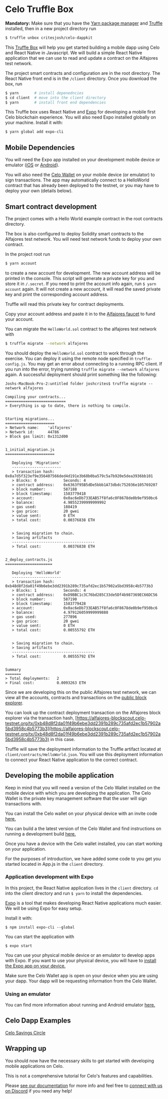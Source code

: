 # Celo Truffle Box

**Mandatory:** Make sure that you have the [Yarn package manager](https://yarnpkg.com/) and [Truffle](https://www.trufflesuite.com/truffle) installed, then in a new project directory run

```bash
$ truffle unbox critesjosh/celo-dappkit
``` 

This [Truffle Box](https://www.trufflesuite.com/boxes) will help you get started building a mobile dapp using Celo and React Native in Javascript. We will build a simple React Native application that we can use to read and update a contract on the Alfajores test network.

The project smart contracts and configuration are in the root directory. The React Native front end is in the `/client` directory. Once you download the box, run 

```bash
$ yarn       # install depenedncies
$ cd client  # move into the client directory
$ yarn       # install front end dependencies
```

This Truffle box uses React Native and [Expo](https://expo.io/) for developing a mobile first Celo blockchain experience. You will also need Expo installed globally on your machine. Install it with:

```bash
$ yarn global add expo-cli
```

## Mobile Dependencies

You will need the Expo app installed on your development mobile device or emulator ([iOS](https://apps.apple.com/app/apple-store/id982107779) or [Android](https://play.google.com/store/apps/details?id=host.exp.exponent&referrer=www)). 

You will also need the [Celo Wallet](https://celo.org/developers/wallet) on your mobile device (or emulator) to sign transactions. The app may automatically connect to a HelloWorld contract that has already been deployed to the testnet, or you may have to deploy your own (details below).

## Smart contract development

The project comes with a Hello World example contract in the root contracts directory. 

The box is also configured to deploy Solidity smart contracts to the Alfajores test network. You will need test network funds to deploy your own contract. 

In the project root run

```bash
$ yarn account
```

to create a new account for development. The new account address will be printed in the console. This script will generate a private key for you and store it in `/.secret`. If you need to print the account info again, run `$ yarn account` again. It will not create a new account, it will read the saved private key and print the corresponding account address. 

Truffle will read this private key for contract deployments. 

Copy your account address and paste it in to the [Alfajores faucet](https://celo.org/developers/faucet) to fund your account.

You can migrate the `HelloWorld.sol` contract to the alfajores test network with

```bash
$ truffle migrate --network alfajores
```

You should deploy the `HelloWorld.sol` contract to work through the exercise. You can deploy it using the remote node specified in `truffle-config.js`. You may get an error about connecting to a running RPC client. If you run into the error, trying running `truffle migrate --network alfajores` again. A successful deployment should print something like the following:

```
Joshs-MacBook-Pro-2:untitled folder joshcrites$ truffle migrate --network alfajores

Compiling your contracts...
===========================
> Everything is up to date, there is nothing to compile.


Starting migrations...
======================
> Network name:    'alfajores'
> Network id:      44786
> Block gas limit: 0x1312d00


1_initial_migration.js
======================

   Deploying 'Migrations'
   ----------------------
   > transaction hash:    0x8a7d5f323ef9e356407566ded4d191e3b68b0ba579c5a7b920e5dea3936bb101
   > Blocks: 0            Seconds: 4
   > contract address:    0x6363f95B5dDe5bbb1A73dbdc752036e105769207
   > block number:        587188
   > block timestamp:     1583779418
   > account:             0x0ac6eDb733EAB57f8fa6c0F8678de0b9ef950bc6
   > balance:             4.98552399999999992
   > gas used:            188419
   > gas price:           20 gwei
   > value sent:          0 ETH
   > total cost:          0.00376838 ETH


   > Saving migration to chain.
   > Saving artifacts
   -------------------------------------
   > Total cost:          0.00376838 ETH


2_deploy_contracts.js
=====================

   Deploying 'HelloWorld'
   ----------------------
   > transaction hash:    0xb48d8f2da01f49b6ebe3dd2391b289c735afd2ec1b57902a5bd3958c4b5773b3
   > Blocks: 1            Seconds: 4
   > contract address:    0xD9BBC1c3C76bd285C33de5Df4b987369EC66DC56
   > block number:        587190
   > block timestamp:     1583779428
   > account:             0x0ac6eDb733EAB57f8fa6c0F8678de0b9ef950bc6
   > balance:             4.979126059999999888
   > gas used:            277896
   > gas price:           20 gwei
   > value sent:          0 ETH
   > total cost:          0.00555792 ETH


   > Saving migration to chain.
   > Saving artifacts
   -------------------------------------
   > Total cost:          0.00555792 ETH


Summary
=======
> Total deployments:   2
> Final cost:          0.0093263 ETH
```

Since we are developing this on the public Alfajores test network, we can view all the accounts, contracts and transactions on the [public block explorer](https://alfajores-blockscout.celo-testnet.org/).

You can look up the contract deployment transaction on the Alfajores block explorer via the transaction hash, [https://alfajores-blockscout.celo-testnet.org/tx/0xb48d8f2da01f49b6ebe3dd2391b289c735afd2ec1b57902a5bd3958c4b5773b3](https://alfajores-blockscout.celo-testnet.org/tx/0xb48d8f2da01f49b6ebe3dd2391b289c735afd2ec1b57902a5bd3958c4b5773b3) in this case.

Truffle will save the deployment information to the Truffle artifact located at `client/contracts/HelloWorld.json`. You will use this deployment information to connect your React Native application to the correct contract.

## Developing the mobile application

Keep in mind that you will need a version of the Celo Wallet installed on the mobile device with which you are developing the application. The Celo Wallet is the private key management software that the user will sign transactions with. 

You can install the Celo wallet on your physical device with an invite code [here.](https://celo.org/developers/wallet) 

You can build a the latest version of the Celo Wallet and find instructions on running a development build [here.](https://github.com/celo-org/celo-monorepo/tree/master/packages/mobile) 

Once you have a device with the Celo wallet installed, you can start working on your application. 

For the purposes of introduction, we have added some code to you get you started located in App.js in the `client` directory.

### Application development with Expo

In this project, the React Native application lives in the `client` directory. `cd` into the client directory and run `$ yarn` to install the dependencies. 

[Expo](https://expo.io/) is a tool that makes developing React Native applications much easier. We will be using Expo for easy setup.

Install it with:
```
$ npm install expo-cli --global
```

You can start the application with
```
$ expo start
```

You can use your physical mobile device or an emulator to develop apps with Expo. If you want to use your physical device, you will have to [install the Expo app on your device.](https://expo.io/learn)

Make sure the Celo Wallet app is open on your device when you are using your dapp. Your dapp will be requesting information from the Celo Wallet.

### Using an emulator

You can find more information about running and Android emulator [here.](https://developer.android.com/studio/run/emulator-commandline)

## Celo Dapp Examples

[Celo Savings Circle](https://github.com/celo-org/savings-circle-demo)

## Wrapping up

You should now have the necessary skills to get started with developing mobile applications on Celo.

This is not a comprehensive tutorial for Celo's features and capabilities. 

Please [see our documentation](https://docs.celo.org/) for more info and feel free to [connect with us on Discord](https://discord.gg/745Qntv) if you need any help!
